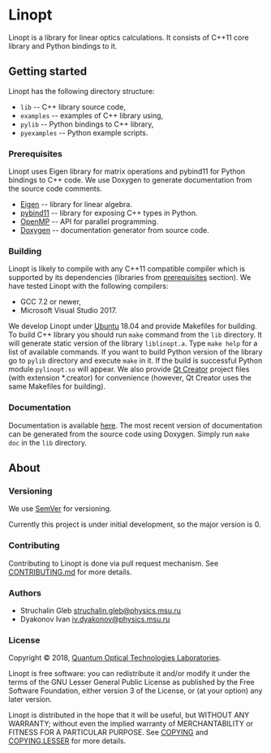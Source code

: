 # Linopt

Linopt is a library for linear optics calculations. It consists of C++11 core library and Python bindings to it.

## Getting started

Linopt has the following directory structure:

* `lib` -- C++ library source code,
* `examples` -- examples of C++ library using,
* `pylib` -- Python bindings to C++ library,
* `pyexamples` -- Python example scripts.

### Prerequisites

Linopt uses Eigen library for matrix operations and pybind11 for Python bindings to C++ code. We use Doxygen to generate documentation from the source code comments.

* [Eigen](http://eigen.tuxfamily.org/index.php) -- library for linear algebra.
* [pybind11](https://github.com/pybind/pybind11) -- library for exposing C++ types in Python.
* [OpenMP](https://www.openmp.org) -- API for parallel programming.
* [Doxygen](http://www.doxygen.org/) -- documentation generator from source code.

### Building
Linopt is likely to compile with any C++11 compatible compiler which is supported by its dependencies (libraries from [prerequisites](#prerequisites) section). We have tested Linopt with the following compilers:

* GCC 7.2 or newer,
* Microsoft Visual Studio 2017.

We develop Linopt under [Ubuntu](https://www.ubuntu.com/) 18.04 and provide Makefiles for building. To build C++ library you should run `make` command from the `lib` directory. It will generate static version of the library `liblinopt.a`. Type `make help` for a list of available commands. If you want to build Python version of the library go to `pylib` directory and execute `make` in it. If the build is successful Python module `pylinopt.so` will appear. We also provide [Qt Creator](https://www.qt.io/qt-features-libraries-apis-tools-and-ide/#ide) project files (with extension *.creator) for convenience (however, Qt Creator uses the same Makefiles for building).

### Documentation

Documentation is available [here](https://www.qotlabs.org/linopt/doc/index.html). The most recent version of documentation can be generated from the source code using Doxygen. Simply run `make doc` in the `lib` directory.

## About

### Versioning

We use [SemVer](http://semver.org/) for versioning.

Currently this project is under initial development, so the major version is 0.

### Contributing

Contributing to Linopt is done via pull request mechanism. See [CONTRIBUTING.md](CONTRIBUTING.md) for more details.

### Authors

* Struchalin Gleb <struchalin.gleb@physics.msu.ru>
* Dyakonov Ivan <iv.dyakonov@physics.msu.ru>

### License

Copyright © 2018, [Quantum Optical Technologies Laboratories](https://www.qotlabs.org/en/).

Linopt is free software: you can redistribute it and/or modify it under the terms of the GNU Lesser General Public License as published by the Free Software Foundation, either version 3 of the License, or (at your option) any later version.

Linopt is distributed in the hope that it will be useful, but WITHOUT ANY WARRANTY; without even the implied warranty of MERCHANTABILITY or FITNESS FOR A PARTICULAR PURPOSE. See [COPYING](COPYING) and [COPYING.LESSER](COPYING.LESSER) for more details.

